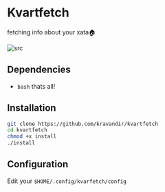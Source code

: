 # Kvartfetch
fetching info about your xata🏠

![src](https://media.discordapp.net/attachments/958804013430763520/959185296325500989/fetch.png )

## Dependencies
- `bash`
thats all!

## Installation
```zsh
git clone https://github.com/kravandir/kvartfetch
cd kvartfetch
chmod +x install
./install
```

## Configuration
Edit your ``$HOME/.config/kvarfetch/config ``

